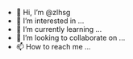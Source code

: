 - 👋 Hi, I’m @zlhsg
- 👀 I’m interested in ...
- 🌱 I’m currently learning ...
- 💞️ I’m looking to collaborate on ...
- 📫 How to reach me ...

<!---
zlhsg/zlhsg is a ✨ special ✨ repository because its `README.md` (this file) appears on your GitHub profile.
You can click the Preview link to take a look at your changes.
--->
